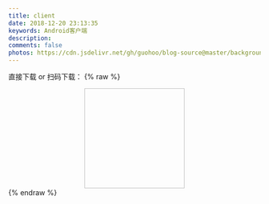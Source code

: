 ```yaml
---
title: client
date: 2018-12-20 23:13:35
keywords: Android客户端
description: 
comments: false
photos: https://cdn.jsdelivr.net/gh/guohoo/blog-source@master/background/page/client.jpg
---
```

直接下载 or 扫码下载：
{% raw %}
<div style="text-align: center;">
<img class="lazyload" data-src="https://cdn.jsdelivr.net/gh/guohoo/blog-source@master/modules/app-download.png#in-center#width-50" style="width: 200px; height: 200px;" alt="">
</div>
{% endraw %}